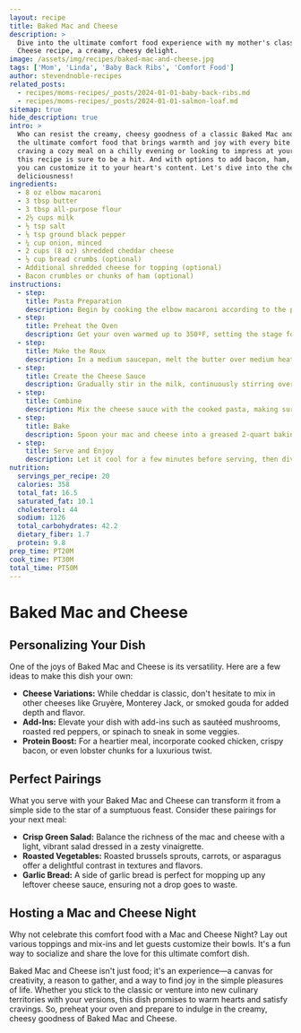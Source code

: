 ```yaml
---
layout: recipe
title: Baked Mac and Cheese
description: >
  Dive into the ultimate comfort food experience with my mother's classic Baked Mac and
  Cheese recipe, a creamy, cheesy delight.
image: /assets/img/recipes/baked-mac-and-cheese.jpg
tags: ['Mom', 'Linda', 'Baby Back Ribs', 'Comfort Food']
author: stevendnoble-recipes
related_posts:
  - recipes/moms-recipes/_posts/2024-01-01-baby-back-ribs.md
  - recipes/moms-recipes/_posts/2024-01-01-salmon-loaf.md
sitemap: true
hide_description: true
intro: >
  Who can resist the creamy, cheesy goodness of a classic Baked Mac and Cheese? It's
  the ultimate comfort food that brings warmth and joy with every bite. Whether you're
  craving a cozy meal on a chilly evening or looking to impress at your next potluck,
  this recipe is sure to be a hit. And with options to add bacon, ham, or extra cheese,
  you can customize it to your heart's content. Let's dive into the cheesy
  deliciousness!
ingredients:
  - 8 oz elbow macaroni
  - 3 tbsp butter
  - 3 tbsp all-purpose flour
  - 2½ cups milk
  - ½ tsp salt
  - ⅛ tsp ground black pepper
  - ¼ cup onion, minced
  - 2 cups (8 oz) shredded cheddar cheese
  - ½ cup bread crumbs (optional)
  - Additional shredded cheese for topping (optional)
  - Bacon crumbles or chunks of ham (optional)
instructions:
  - step:
    title: Pasta Preparation
    description: Begin by cooking the elbow macaroni according to the package directions. Once cooked, drain and set aside. This is the base of our dish, so make sure it's perfectly al dente!
  - step:
    title: Preheat the Oven
    description: Get your oven warmed up to 350ºF, setting the stage for the magic to happen.
  - step:
    title: Make the Roux
    description: In a medium saucepan, melt the butter over medium heat. Stir in the flour to form a roux, which will thicken our sauce to that creamy perfection.
  - step:
    title: Create the Cheese Sauce
    description: Gradually stir in the milk, continuously stirring over medium heat until the sauce thickens. Now, stir in the salt, ground black pepper, minced onion, and, of course, the shredded cheddar cheese. Keep stirring until the cheese has completely melted into a smooth sauce.
  - step:
    title: Combine
    description: Mix the cheese sauce with the cooked pasta, making sure every piece is coated in cheesy goodness. If you're feeling adventurous, this is the time to stir in those optional bacon crumbles or ham chunks for an extra layer of flavor.
  - step:
    title: Bake
    description: Spoon your mac and cheese into a greased 2-quart baking dish. If you're a fan of a crunchy topping, sprinkle bread crumbs or an extra layer of shredded cheese on top. Bake in the preheated oven for about 30 minutes, or until bubbly and golden brown.
  - step:
    title: Serve and Enjoy
    description: Let it cool for a few minutes before serving, then dive into the creamy, cheesy bliss that awaits.
nutrition:
  servings_per_recipe: 20
  calories: 358
  total_fat: 16.5
  saturated_fat: 10.1
  cholesterol: 44
  sodium: 1126
  total_carbohydrates: 42.2
  dietary_fiber: 1.7
  protein: 9.8
prep_time: PT20M
cook_time: PT30M
total_time: PT50M
---
```


# Baked Mac and Cheese

## Personalizing Your Dish

One of the joys of Baked Mac and Cheese is its versatility. Here are a few ideas to make this dish your own:

* **Cheese Variations:** While cheddar is classic, don't hesitate to mix in other cheeses like Gruyère, Monterey Jack, or smoked gouda for added depth and flavor.
* **Add-Ins:** Elevate your dish with add-ins such as sautéed mushrooms, roasted red peppers, or spinach to sneak in some veggies.
* **Protein Boost:** For a heartier meal, incorporate cooked chicken, crispy bacon, or even lobster chunks for a luxurious twist.

## Perfect Pairings

What you serve with your Baked Mac and Cheese can transform it from a simple side to the star of a sumptuous feast. Consider these pairings for your next meal:

* **Crisp Green Salad:** Balance the richness of the mac and cheese with a light, vibrant salad dressed in a zesty vinaigrette.
* **Roasted Vegetables:** Roasted brussels sprouts, carrots, or asparagus offer a delightful contrast in textures and flavors.
* **Garlic Bread:** A side of garlic bread is perfect for mopping up any leftover cheese sauce, ensuring not a drop goes to waste.

## Hosting a Mac and Cheese Night

Why not celebrate this comfort food with a Mac and Cheese Night? Lay out various toppings and mix-ins and let guests customize their bowls. It's a fun way to socialize and share the love for this ultimate comfort dish.

Baked Mac and Cheese isn't just food; it's an experience—a canvas for creativity, a reason to gather, and a way to find joy in the simple pleasures of life. Whether you stick to the classic or venture into new culinary territories with your versions, this dish promises to warm hearts and satisfy cravings. So, preheat your oven and prepare to indulge in the creamy, cheesy goodness of Baked Mac and Cheese.
